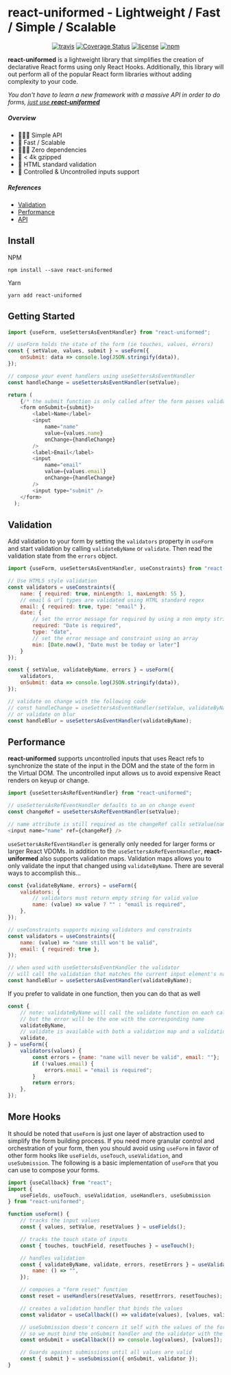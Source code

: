 # react-uniformed - **Lightweight / Fast / Simple / Scalable**

<div align="center"><p align="center">

[![travis](https://travis-ci.com/j-a-y-h/react-uniformed.svg?branch=develop)](https://travis-ci.com/j-a-y-h/react-uniformed.svg?branch=develop)
[![Coverage Status](https://coveralls.io/repos/github/j-a-y-h/react-uniformed/badge.svg?branch=coveralls)](https://coveralls.io/github/j-a-y-h/react-uniformed?branch=coveralls)
[![license](https://badgen.now.sh/badge/license/MIT)](./LICENSE)
[![npm](https://badgen.net/bundlephobia/minzip/react-uniformed)](https://badgen.net/bundlephobia/minzip/react-uniformed)

</p></div>

**react-uniformed** is a lightweight library that simplifies the creation of declarative React forms using only React Hooks. Additionally, this library will out perform all of the popular React form libraries without adding complexity to your code.

*You don't have to learn a new framework with a massive API in order to do forms, <u>just use **react-uniformed**</u>*

##### Overview
* ‍️💆🏾‍♂️ Simple API
* 🐐  Fast / Scalable
* 🙅🏻‍♀️ Zero dependencies
* 💌 < 4k gzipped
* 📜 HTML standard validation
* 🚀 Controlled & Uncontrolled inputs support

##### References
* [Validation](#validation)
* [Performance](#performance)
* [API](https://github.com/j-a-y-h/react-uniformed/blob/develop/docs/API.md)

## Install

NPM
```shell
npm install --save react-uniformed
```
Yarn
```shell
yarn add react-uniformed
```

## Getting Started
```javascript
import {useForm, useSettersAsEventHandler} from "react-uniformed";

// useForm holds the state of the form (ie touches, values, errors)
const { setValue, values, submit } = useForm({
    onSubmit: data => console.log(JSON.stringify(data)),
});

// compose your event handlers using useSettersAsEventHandler
const handleChange = useSettersAsEventHandler(setValue);

return (
    {/* the submit function is only called after the form passes validation */}
    <form onSubmit={submit}>
        <label>Name</label>
        <input
            name="name"
            value={values.name}
            onChange={handleChange}
        />
        <label>Email</label>
        <input
            name="email"
            value={values.email}
            onChange={handleChange}
        />
        <input type="submit" />
    </form>
  );
```

## Validation
Add validation to your form by setting the `validators` property in `useForm` and start validation by calling `validateByName` or `validate`. Then read the validation state from the `errors` object.
```javascript
import {useForm, useSettersAsEventHandler, useConstraints} from "react-uniformed";

// Use HTML5 style validation
const validators = useConstraints({
    name: { required: true, minLength: 1, maxLength: 55 },
    // email & url types are validated using HTML standard regex
    email: { required: true, type: "email" },
    date: {
        // set the error message for required by using a non empty string
        required: "Date is required",
        type: "date",
        // set the error message and constraint using an array
        min: [Date.now(), "Date must be today or later"]
    }
});

const { setValue, validateByName, errors } = useForm({
    validators,
    onSubmit: data => console.log(JSON.stringify(data)),
});

// validate on change with the following code
// const handleChange = useSettersAsEventHandler(setValue, validateByName);
// or validate on blur
const handleBlur = useSettersAsEventHandler(validateByName);
```

## Performance
**react-uniformed** supports uncontrolled inputs that uses React refs to synchronize the state of the input in the DOM and the state of the form in the Virtual DOM.  The uncontrolled input allows us to avoid expensive React renders on keyup or change.
```javascript
import {useSettersAsRefEventHandler} from "react-uniformed";

// useSettersAsRefEventHandler defaults to an on change event
const changeRef = useSettersAsRefEventHandler(setValue);

// name attribute is still required as the changeRef calls setValue(name, value) on change
<input name="name" ref={changeRef} />
```

`useSettersAsRefEventHandler` is generally only needed for larger forms or larger React VDOMs. In addition to the `useSettersAsRefEventHandler`, **react-uniformed** also supports validation maps. Validation maps allows you to only validate the input that changed using `validateByName`. There are several ways to accomplish this...

```javascript
const {validateByName, errors} = useForm({
    validators: {
        // validators must return empty string for valid value
        name: (value) => value ? "" : "email is required",
    },
});

// useConstraints supports mixing validators and constraints
const validators = useConstraints({
    name: (value) => "name still won't be valid",
    email: { required: true },
});

// when used with useSettersAsEventHandler the validator
// will call the validation that matches the current input element's name
const handleBlur = useSettersAsEventHandler(validateByName);
```
If you prefer to validate in one function, then you can do that as well
```javascript
const {
    // note: validateByName will call the validate function on each call
    // but the error will be the one with the corresponding name
    validateByName,
    // validate is available with both a validation map and a validation function
    validate,
} = useForm({
    validators(values) {
        const errors = {name: "name will never be valid", email: ""};
        if (!values.email) {
            errors.email = "email is required";
        }
        return errors;
    },
});
```
## More Hooks
It should be noted that `useForm` is just one layer of abstraction used to simplify the form building process. If you need more granular control and orchestration of your form, then you should avoid using `useForm` in favor of other form hooks like `useFields`, `useTouch`, `useValidation`, and `useSubmission`. The following is a basic implementation of `useForm` that you can use to compose your forms.
```javascript
import {useCallback} from "react";
import {
    useFields, useTouch, useValidation, useHandlers, useSubmission
} from "react-uniformed";

function useForm() {
    // tracks the input values
    const { values, setValue, resetValues } = useFields();

    // tracks the touch state of inputs
    const { touches, touchField, resetTouches } = useTouch();

    // handles validation
    const { validateByName, validate, errors, resetErrors } = useValidation({
        name: () => "",
    });

    // composes a "form reset" function
    const reset = useHandlers(resetValues, resetErrors, resetTouches);

    // creates a validation handler that binds the values
    const validator = useCallback(() => validate(values), [values, validate]);

    // useSubmission doesn't concern it self with the values of the form,
    // so we must bind the onSubmit handler and the validator with the values
    const onSubmit = useCallback(() => console.log(values), [values]);

    // Guards against submissions until all values are valid
    const { submit } = useSubmission({ onSubmit, validator });
}
```